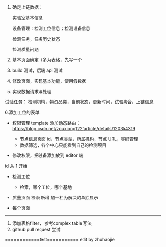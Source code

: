 1. 确定上链数据：

   实验室基本信息

   设备管理：检测工位信息；检测设备信息

   检测任务，任务历史状态

   检测质量问题

2. 基本页面确定（多为表格，先写一个
3. build 测试，后端 api 测试
4. 修改页面，实现基本功能，使用假数据
5. 实现数据请求与处理

试验任务： 检测机构，物资品类，当前状态，更新时间，试验集合，上链信息

6.添加工位的表单

- 权限管理 template 添加动态路由： https://blog.csdn.net/zouxiong122/article/details/120354319

  - 节点信息页面
    id，节点类型，所属机构，节点 URL，链码管理
  - 数据筛选，各个中心只能看到自己的检测项目

- 修改权限，把设备添加放到 editor 端

id 从 1 开始
- 检测工位
  - 检索，哪个工位，哪个基地
- 质量页面
  检索
  新增
  加一栏为解决的单独显示

- 每个页面

--- 
1. 添加表格filter， 参考complex table 写法
2. github pull request 尝试

============test===========
edit by zhuhaojie 
